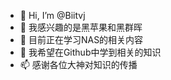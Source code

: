 - 👋 Hi, I’m @Biitvj
- 👀 我感兴趣的是黑苹果和黑群晖
- 🌱 目前正在学习NAS的相关内容
- 💞️ 我希望在Github中学到相关的知识
- 📫 感谢各位大神对知识的传播

<!---
Biitvj/Biitvj is a ✨ special ✨ repository because its `README.md` (this file) appears on your GitHub profile.
You can click the Preview link to take a look at your changes.
--->
